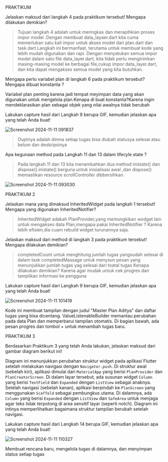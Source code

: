 PRAKTIKUM 

Jelaskan maksud dari langkah 4 pada praktikum tersebut! Mengapa dilakukan demikian?
>Tujuan langkah 4 adalah untuk meringkas dan merapihkian proses impor model .Dengan membuat data_layaer.dart  kita cuma memerlukan satu kali impor untuk akses  model dari plan.dart  dan task.dart.Langkah ini bermanfaat, terutama untuk membuat kode yang lebih mudah digunakan dan rapi. Dengan menyatukan semua impor model dalam satu file data_layer.dart, kita tidak perlu mengirimkan masing-masing model ke berbagai file,cukup impor data_layer.dart, dan kita dapat mengakses semua model yang kita butuhkan.

Mengapa perlu variabel plan di langkah 6 pada praktikum tersebut? Mengapa dibuat konstanta ?
>
Variabel plan penting karena jadi tempat meyimpan data yang akan digunakan untuk mengelola plan.Kenapa di buat konstanta?Karena ingin mendeklarasikan plan  sebagai objek yang nilai awalnya tidak berubah

Lakukan capture hasil dari Langkah 9 berupa GIF, kemudian jelaskan apa yang telah Anda buat!


![Screenshot 2024-11-11 091837](https://github.com/user-attachments/assets/8cb12ec1-6ad8-4180-b37d-4785f9c0976e)



>Ouptnya adalah dimna setiap tugas bisa diubah statusya selesai atau belum dan deskripsinya

Apa kegunaan method pada Langkah 11 dan 13 dalam lifecyle state ?
>Pada langkah 11 dan 13 kita menambahkan dua method inistate() dan dispose().inistate() berguna untuk inisialisasi awal ,dan dispose() memastikan resource scrollController dibbersihkan.



![Screenshot 2024-11-11 093030](https://github.com/user-attachments/assets/5947783b-6ad2-49aa-81c9-4e6c94ad1e62)





PRAKTIKUM 2

Jelaskan mana yang dimaksud InheritedWidget pada langkah 1 tersebut! Mengapa yang digunakan InheritedNotifier?
>InheritedWidget adakah PlanProvider,yang memungkikan wodget lain untuk mengakses data Plan,mengapa pakai InheritedNotifier ? Karena lebih efisien,dia cuam rebuild widget turunannya saja.

Jelaskan maksud dari method di langkah 3 pada praktikum tersebut! Mengapa dilakukan demikian?
>completedCount untuk menghitung jumlah tugas yangsudah selesai di dalam task
completedMassage untuk menysun pesan yang menunjukkan jumlah tugas yag selesai dari toatal tugas
Kenapa dilakukan demikian? Karena agar mudak untuk cek progres dan tampilkan informasi ke pengguna


Lakukan capture hasil dari Langkah 9 berupa GIF, kemudian jelaskan apa yang telah Anda buat!


![Screenshot 2024-11-11 101419](https://github.com/user-attachments/assets/897a7ad0-b686-4964-98bf-41031663a914)





Kode ini membuat tampilan dengan judul "Master Plan Aditya" dan daftar tugas yang bisa dicentang. ValueListenableBuilder memantau perubahan pada data Plan dan memperbarui tampilan otomatis. Di bagian bawah, ada pesan progres dan tombol + untuk menambah tugas baru. 





PRAKTIKUM 3

Berdasarkan Praktikum 3 yang telah Anda lakukan, jelaskan maksud dari gambar diagram berikut ini!
>
Diagram ini menunjukkan perubahan struktur widget pada aplikasi Flutter setelah melakukan navigasi dengan `Navigator.push`. Di struktur awal (sebelah kiri), aplikasi dimulai dari `MaterialApp` yang berisi `PlanProvider` dan `PlanCreatorScreen`. Di dalam layar tersebut, ada susunan widget `Column` yang berisi `TextField` dan `Expanded` dengan `ListView` sebagai anaknya. Setelah navigasi (sebelah kanan), aplikasi berpindah ke `PlanScreen` yang menggunakan `Scaffold` sebagai pembungkus utama. Di dalamnya, ada `Column` yang berisi `Expanded` dengan `ListView` dan `SafeArea` untuk menjaga agar teks tidak terpotong di area sensitif layar (seperti notch). Diagram ini intinya memperlihatkan bagaimana struktur tampilan berubah setelah navigasi.



Lakukan capture hasil dari Langkah 14 berupa GIF, kemudian jelaskan apa yang telah Anda buat!


![Screenshot 2024-11-11 110327](https://github.com/user-attachments/assets/c59a4bcf-8e2d-4855-8beb-c85aa59b94ba)



Membuat rencana baru, mengelola tugas di dalamnya, dan menyimpan status setiap tugas 


